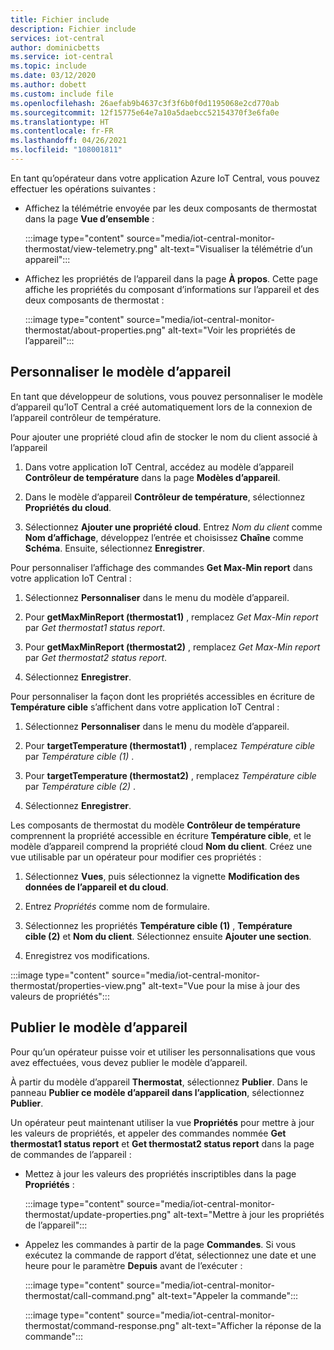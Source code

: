 ```yaml
---
title: Fichier include
description: Fichier include
services: iot-central
author: dominicbetts
ms.service: iot-central
ms.topic: include
ms.date: 03/12/2020
ms.author: dobett
ms.custom: include file
ms.openlocfilehash: 26aefab9b4637c3f3f6b0f0d1195068e2cd770ab
ms.sourcegitcommit: 12f15775e64e7a10a5daebcc52154370f3e6fa0e
ms.translationtype: HT
ms.contentlocale: fr-FR
ms.lasthandoff: 04/26/2021
ms.locfileid: "108001811"
---
```

<!-- All needs updating -->
En tant qu’opérateur dans votre application Azure IoT Central, vous pouvez effectuer les opérations suivantes :

* Affichez la télémétrie envoyée par les deux composants de thermostat dans la page **Vue d’ensemble** :

    :::image type="content" source="media/iot-central-monitor-thermostat/view-telemetry.png" alt-text="Visualiser la télémétrie d’un appareil":::

* Affichez les propriétés de l’appareil dans la page **À propos**. Cette page affiche les propriétés du composant d’informations sur l’appareil et des deux composants de thermostat :

    :::image type="content" source="media/iot-central-monitor-thermostat/about-properties.png" alt-text="Voir les propriétés de l’appareil":::

## <a name="customize-the-device-template"></a>Personnaliser le modèle d’appareil

En tant que développeur de solutions, vous pouvez personnaliser le modèle d’appareil qu’IoT Central a créé automatiquement lors de la connexion de l’appareil contrôleur de température.

Pour ajouter une propriété cloud afin de stocker le nom du client associé à l’appareil

1. Dans votre application IoT Central, accédez au modèle d’appareil **Contrôleur de température** dans la page **Modèles d’appareil**.

1. Dans le modèle d’appareil **Contrôleur de température**, sélectionnez **Propriétés du cloud**.

1. Sélectionnez **Ajouter une propriété cloud**. Entrez *Nom du client* comme **Nom d’affichage**, développez l’entrée et choisissez **Chaîne** comme **Schéma**. Ensuite, sélectionnez **Enregistrer**.

Pour personnaliser l’affichage des commandes **Get Max-Min report** dans votre application IoT Central :

1. Sélectionnez **Personnaliser** dans le menu du modèle d’appareil.

1. Pour **getMaxMinReport (thermostat1)** , remplacez *Get Max-Min report* par *Get thermostat1 status report*.

1. Pour **getMaxMinReport (thermostat2)** , remplacez *Get Max-Min report* par *Get thermostat2 status report*.

1. Sélectionnez **Enregistrer**.

Pour personnaliser la façon dont les propriétés accessibles en écriture de **Température cible** s’affichent dans votre application IoT Central :

1. Sélectionnez **Personnaliser** dans le menu du modèle d’appareil.

1. Pour **targetTemperature (thermostat1)** , remplacez *Température cible* par *Température cible (1)* .

1. Pour **targetTemperature (thermostat2)** , remplacez *Température cible* par *Température cible (2)* .

1. Sélectionnez **Enregistrer**.

Les composants de thermostat du modèle **Contrôleur de température** comprennent la propriété accessible en écriture **Température cible**, et le modèle d’appareil comprend la propriété cloud **Nom du client**. Créez une vue utilisable par un opérateur pour modifier ces propriétés :

1. Sélectionnez **Vues**, puis sélectionnez la vignette **Modification des données de l’appareil et du cloud**.

1. Entrez _Propriétés_ comme nom de formulaire.

1. Sélectionnez les propriétés **Température cible (1)** , **Température cible (2)** et **Nom du client**. Sélectionnez ensuite **Ajouter une section**.

1. Enregistrez vos modifications.

:::image type="content" source="media/iot-central-monitor-thermostat/properties-view.png" alt-text="Vue pour la mise à jour des valeurs de propriétés":::

## <a name="publish-the-device-template"></a>Publier le modèle d’appareil

Pour qu’un opérateur puisse voir et utiliser les personnalisations que vous avez effectuées, vous devez publier le modèle d’appareil.

À partir du modèle d’appareil **Thermostat**, sélectionnez **Publier**. Dans le panneau **Publier ce modèle d’appareil dans l’application**, sélectionnez **Publier**.

Un opérateur peut maintenant utiliser la vue **Propriétés** pour mettre à jour les valeurs de propriétés, et appeler des commandes nommée **Get thermostat1 status report** et **Get thermostat2 status report** dans la page de commandes de l’appareil :

* Mettez à jour les valeurs des propriétés inscriptibles dans la page **Propriétés** :

    :::image type="content" source="media/iot-central-monitor-thermostat/update-properties.png" alt-text="Mettre à jour les propriétés de l’appareil":::

* Appelez les commandes à partir de la page **Commandes**. Si vous exécutez la commande de rapport d’état, sélectionnez une date et une heure pour le paramètre **Depuis** avant de l’exécuter :

    :::image type="content" source="media/iot-central-monitor-thermostat/call-command.png" alt-text="Appeler la commande":::

    :::image type="content" source="media/iot-central-monitor-thermostat/command-response.png" alt-text="Afficher la réponse de la commande":::
